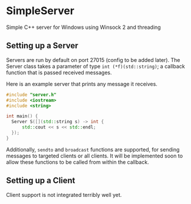 # SimpleServer
Simple C++ server for Windows using Winsock 2 and threading

## Setting up a Server

Servers are run by default on port 27015 (config to be added later). The Server class takes a parameter of type `int (*f)(std::string)`; a callback function that is passed received messages.

Here is an example server that prints any message it receives.

``` cpp
#include "server.h"
#include <iostream>
#include <string>

int main() {
  Server S([](std::string s) -> int {
      std::cout << s << std::endl;
  });
}
```

Additionally, `sendto` and `broadcast` functions are supported, for sending messages to targeted clients or all clients. It will be implemented soon to allow these functions to be called from within the callback.

## Setting up a Client

Client support is not integrated terribly well yet.
